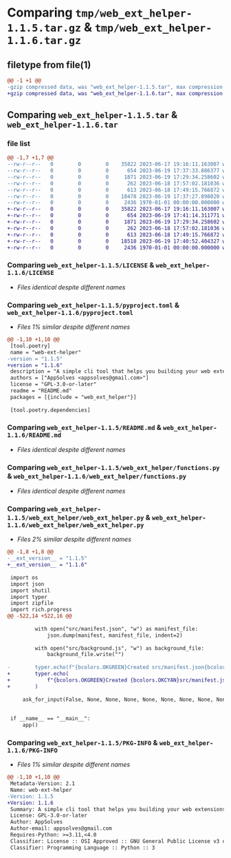 # Comparing `tmp/web_ext_helper-1.1.5.tar.gz` & `tmp/web_ext_helper-1.1.6.tar.gz`

## filetype from file(1)

```diff
@@ -1 +1 @@
-gzip compressed data, was "web_ext_helper-1.1.5.tar", max compression
+gzip compressed data, was "web_ext_helper-1.1.6.tar", max compression
```

## Comparing `web_ext_helper-1.1.5.tar` & `web_ext_helper-1.1.6.tar`

### file list

```diff
@@ -1,7 +1,7 @@
--rw-r--r--   0        0        0    35822 2023-06-17 19:16:11.163007 web_ext_helper-1.1.5/LICENSE
--rw-r--r--   0        0        0      654 2023-06-19 17:37:33.886377 web_ext_helper-1.1.5/pyproject.toml
--rw-r--r--   0        0        0     1871 2023-06-19 17:29:34.258602 web_ext_helper-1.1.5/README.md
--rw-r--r--   0        0        0      262 2023-06-18 17:57:02.181036 web_ext_helper-1.1.5/web_ext_helper/classes.py
--rw-r--r--   0        0        0      613 2023-06-18 17:49:15.766872 web_ext_helper-1.1.5/web_ext_helper/functions.py
--rw-r--r--   0        0        0    18478 2023-06-19 17:37:27.898020 web_ext_helper-1.1.5/web_ext_helper/web_ext_helper.py
--rw-r--r--   0        0        0     2436 1970-01-01 00:00:00.000000 web_ext_helper-1.1.5/PKG-INFO
+-rw-r--r--   0        0        0    35822 2023-06-17 19:16:11.163007 web_ext_helper-1.1.6/LICENSE
+-rw-r--r--   0        0        0      654 2023-06-19 17:41:14.311771 web_ext_helper-1.1.6/pyproject.toml
+-rw-r--r--   0        0        0     1871 2023-06-19 17:29:34.258602 web_ext_helper-1.1.6/README.md
+-rw-r--r--   0        0        0      262 2023-06-18 17:57:02.181036 web_ext_helper-1.1.6/web_ext_helper/classes.py
+-rw-r--r--   0        0        0      613 2023-06-18 17:49:15.766872 web_ext_helper-1.1.6/web_ext_helper/functions.py
+-rw-r--r--   0        0        0    18518 2023-06-19 17:40:52.404327 web_ext_helper-1.1.6/web_ext_helper/web_ext_helper.py
+-rw-r--r--   0        0        0     2436 1970-01-01 00:00:00.000000 web_ext_helper-1.1.6/PKG-INFO
```

### Comparing `web_ext_helper-1.1.5/LICENSE` & `web_ext_helper-1.1.6/LICENSE`

 * *Files identical despite different names*

### Comparing `web_ext_helper-1.1.5/pyproject.toml` & `web_ext_helper-1.1.6/pyproject.toml`

 * *Files 1% similar despite different names*

```diff
@@ -1,10 +1,10 @@
 [tool.poetry]
 name = "web-ext-helper"
-version = "1.1.5"
+version = "1.1.6"
 description = "A simple cli tool that helps you building your web extensions."
 authors = ["AppSolves <appsolves@gmail.com>"]
 license = "GPL-3.0-or-later"
 readme = "README.md"
 packages = [{include = "web_ext_helper"}]
 
 [tool.poetry.dependencies]
```

### Comparing `web_ext_helper-1.1.5/README.md` & `web_ext_helper-1.1.6/README.md`

 * *Files identical despite different names*

### Comparing `web_ext_helper-1.1.5/web_ext_helper/functions.py` & `web_ext_helper-1.1.6/web_ext_helper/functions.py`

 * *Files identical despite different names*

### Comparing `web_ext_helper-1.1.5/web_ext_helper/web_ext_helper.py` & `web_ext_helper-1.1.6/web_ext_helper/web_ext_helper.py`

 * *Files 2% similar despite different names*

```diff
@@ -1,8 +1,8 @@
-__ext_version__ = "1.1.5"
+__ext_version__ = "1.1.6"
 
 import os
 import json
 import shutil
 import typer
 import zipfile
 import rich.progress
@@ -522,14 +522,16 @@
 
         with open("src/manifest.json", "w") as manifest_file:
             json.dump(manifest, manifest_file, indent=2)
 
         with open("src/background.js", "w") as background_file:
             background_file.write("")
 
-        typer.echo(f"{bcolors.OKGREEN}Created src/manifest.json{bcolors.ENDC}")
+        typer.echo(
+            f"{bcolors.OKGREEN}Created {bcolors.OKCYAN}src/manifest.json{bcolors.ENDC}"
+        )
 
     ask_for_input(False, None, None, None, None, None, None, None, None)
 
 
 if __name__ == "__main__":
     app()
```

### Comparing `web_ext_helper-1.1.5/PKG-INFO` & `web_ext_helper-1.1.6/PKG-INFO`

 * *Files 1% similar despite different names*

```diff
@@ -1,10 +1,10 @@
 Metadata-Version: 2.1
 Name: web-ext-helper
-Version: 1.1.5
+Version: 1.1.6
 Summary: A simple cli tool that helps you building your web extensions.
 License: GPL-3.0-or-later
 Author: AppSolves
 Author-email: appsolves@gmail.com
 Requires-Python: >=3.11,<4.0
 Classifier: License :: OSI Approved :: GNU General Public License v3 or later (GPLv3+)
 Classifier: Programming Language :: Python :: 3
```

